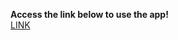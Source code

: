 **Access the link below to use the app!**\
[LINK](https://llm-short-storygenerator-efcw4cpskibidicqjxpfee98swpyg.streamlit.app/)

